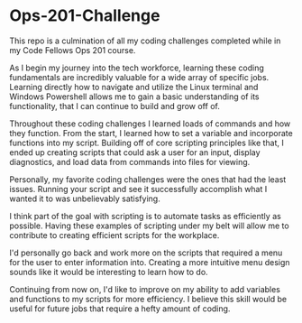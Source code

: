 # Ops-201-Challenge

This repo is a culmination of all my coding challenges completed while in my Code Fellows Ops 201 course.

As I begin my journey into the tech workforce, learning these coding fundamentals are incredibly valuable for a wide array of specific jobs. Learning directly how to navigate and
utilize the Linux terminal and Windows Powershell allows me to gain a basic understanding of its functionality, that I can continue to build and grow off of.

Throughout these coding challenges I learned loads of commands and how they function. From the start, I learned how to set a variable and incorporate functions into my script.
Building off of core scripting principles like that, I ended up creating scripts that could ask a user for an input, display diagnostics, and load data from commands into files
for viewing.

Personally, my favorite coding challenges were the ones that had the least issues. Running your script and see it successfully accomplish what I wanted it to was unbelievably 
satisfying. 

I think part of the goal with scripting is to automate tasks as efficiently as possible. Having these examples of scripting under my belt will allow me to contribute to creating
efficient scripts for the workplace.

I'd personally go back and work more on the scripts that required a menu for the user to enter information into. Creating a more intuitive menu design sounds like it would be 
interesting to learn how to do.

Continuing from now on, I'd like to improve on my ability to add variables and functions to my scripts for more efficiency. I believe this skill would be useful for future jobs
that require a hefty amount of coding.
